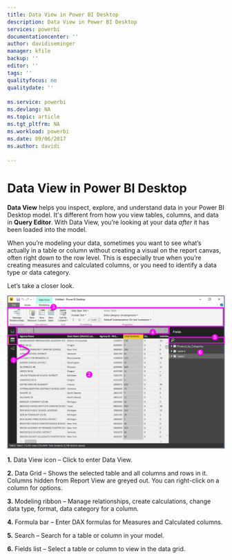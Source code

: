 ```yaml
---
title: Data View in Power BI Desktop
description: Data View in Power BI Desktop
services: powerbi
documentationcenter: ''
author: davidiseminger
manager: kfile
backup: ''
editor: ''
tags: ''
qualityfocus: no
qualitydate: ''

ms.service: powerbi
ms.devlang: NA
ms.topic: article
ms.tgt_pltfrm: NA
ms.workload: powerbi
ms.date: 09/06/2017
ms.author: davidi

---
```

# Data View in Power BI Desktop
**Data View** helps you inspect, explore, and understand data in your Power BI Desktop model. It's different from how you view tables, columns, and data in **Query Editor**. With Data View, you’re looking at your data *after* it has been loaded into the model.

When you’re modeling your data, sometimes you want to see what’s actually in a table or column without creating a visual on the report canvas, often right down to the row level. This is especially true when you’re creating measures and calculated columns, or you need to identify a data type or data category.

Let’s take a closer look.

![](media/desktop-data-view/dataview_fullscreen.png)

**1.** Data View icon – Click to enter Data View.

**2.** Data Grid – Shows the selected table and all columns and rows in it. Columns hidden from Report View are greyed out. You can  right-click on a column for options.

**3.** Modeling ribbon – Manage relationships, create calculations, change data type, format, data category for a column.

**4.** Formula bar – Enter DAX formulas for Measures and Calculated columns.

**5.** Search – Search for a table or column in your model.

**6.** Fields list – Select a table or column to view in the data grid.

